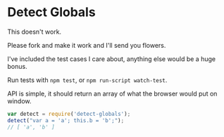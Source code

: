 Detect Globals
==============

This doesn't work.

Please fork and make it work and I'll send you flowers.

I've included the test cases I care about, anything else would be a
huge bonus.

Run tests with `npm test`, or `npm run-script watch-test`.

API is simple, it should return an array of what the browser would put
on window.

```js
var detect = require('detect-globals');
detect("var a = 'a'; this.b = 'b';");
// [ 'a', 'b' ]
```

